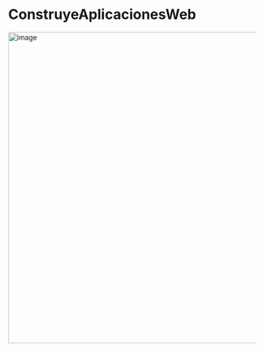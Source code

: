 # ConstruyeAplicacionesWeb
<img width="1356" height="631" alt="image" src="https://github.com/user-attachments/assets/813b8110-27f9-4205-9aee-a9fb619cdbcf" />
